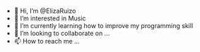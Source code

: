 - 👋 Hi, I’m @ElizaRuizo
- 👀 I’m interested in Music
- 🌱 I’m currently learning how to improve my programming skill
- 💞️ I’m looking to collaborate on ...
- 📫 How to reach me ...

<!---
ElizaRuizo/ElizaRuizo is a ✨ special ✨ repository because its `README.md` (this file) appears on your GitHub profile.
You can click the Preview link to take a look at your changes.
--->
